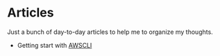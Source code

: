 # Articles

Just a bunch of day-to-day articles to help me to organize my thoughts.

- Getting start with [AWSCLI](https://github.com/RodrigoJimmy/artigos/blob/master/awscli.md)
